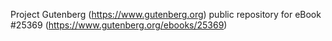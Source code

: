 Project Gutenberg (https://www.gutenberg.org) public repository for eBook #25369 (https://www.gutenberg.org/ebooks/25369)
